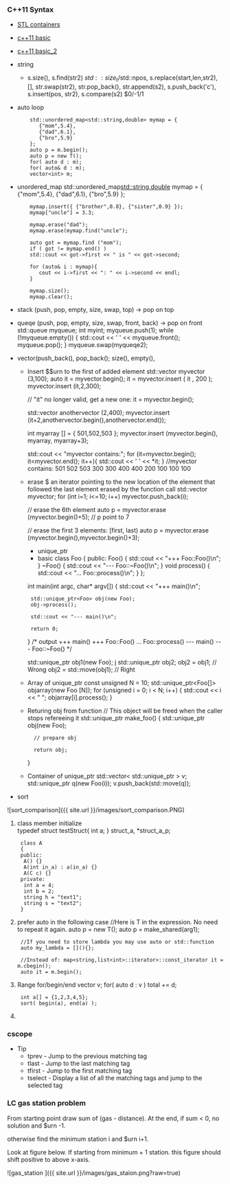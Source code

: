 ### C++11 Syntax

* [STL containers](http://www.cs.northwestern.edu/~riesbeck/programming/c++/stl-summary.html)
* [c++11 basic](http://blog.kavinyao.com/2014/02/cpp11-features)
* [c++11 basic_2](http://www.codeproject.com/Articles/570638/Ten-Cplusplus11-Features-Every-Cplusplus-Developer)

* string
   * s.size(), s.find(str2) $std::size_t/$std::npos, s.replace(start,len,str2), [], str.swap(str2), str.pop_back(), str.append(s2), s.push_back('c'), s.insert(pos, str2), s.compare(s2) $0/-1/1

* auto loop

          std::unordered_map<std::string,double> mymap = {
             {"mom",5.4},
             {"dad",6.1},
             {"bro",5.9}
          }; 
          auto p = m.begin();
          auto p = new T();
          for( auto d : m);
          for( auto& d : m);
          vector<int> m;

* unordered_map
          std::unordered_map<std::string,double> mymap = {
             {"mom",5.4},
             {"dad",6.1},
             {"bro",5.9}
          }; 

          mymap.insert({ {"brother",0.8}, {"sister",0.9} });    
          mymap["uncle"] = 3.3;

          mymap.erase("dad"); 
          mymap.erase(mymap.find("uncle");

          auto got = mymap.find ("mom");
          if ( got != mymap.end() )
          std::cout << got->first << " is " << got->second;

          for (auto& i : mymap){
             cout << i->first << ": " << i->second << endl;
          }

          mymap.size();
          mymap.clear();

* stack (push, pop, empty, size, swap, top)    -> pop on top
* queqe (push, pop, empty, size, swap, front, back) -> pop on front
                        std::queue<int> myqueue;
                        int myint;
                        myqueue.push(1);
                        while (!myqueue.empty())
                        {
                           std::cout << ' ' << myqueue.front();
                           myqueue.pop();
                        }
                        myqueue.swap(myqueqe2);

* vector(push_back(), pop_back(); size(), empty(), 
   - Insert $$urn to the first of added element
        std::vector<int> myvector (3,100);
        auto it = myvector.begin();
        it = myvector.insert ( it , 200 );
        myvector.insert (it,2,300);

        // "it" no longer valid, get a new one:
        it = myvector.begin();

        std::vector<int> anothervector (2,400);
        myvector.insert (it+2,anothervector.begin(),anothervector.end());

        int myarray [] = { 501,502,503 };
        myvector.insert (myvector.begin(), myarray, myarray+3);

        std::cout << "myvector contains:";
        for (it=myvector.begin(); it<myvector.end(); it++){
           std::cout << ' ' << *it;
        }
        //myvector contains: 501 502 503 300 300 400 400 200 100 100 100

    - erase $ an iterator pointing to the new location of the element that followed the last element erased by the function call
        std::vector<int> myvector;
        for (int i=1; i<=10; i++) myvector.push_back(i);

        // erase the 6th element
        auto p = myvector.erase (myvector.begin()+5);
        // p point to 7 

        // erase the first 3 elements:  [first, last)
        auto p = myvector.erase (myvector.begin(),myvector.begin()+3);


        * unique_ptr
        - basic
        class Foo
        {
        public:
           Foo() { std::cout << "+++ Foo::Foo()\n"; }
           ~Foo() { std::cout << "--- Foo::~Foo()\n"; }
           void process() { std::cout << "... Foo::process()\n"; }
        };

        int main(int argc, char* argv[])
        {
           std::cout << "+++ main()\n";

           std::unique_ptr<Foo> obj(new Foo);
           obj->process();

           std::cout << "--- main()\n";

           return 0;
        }
        /* output
        +++ main()
        +++ Foo::Foo()
        ... Foo::process()
        --- main()
        --- Foo::~Foo()
        */

        std::unique_ptr<Foo> obj1(new Foo);   j
        std::unique_ptr<Foo> obj2;
        obj2 = obj1;             // Wrong
        obj2 = std::move(obj1);  // Right

   - Array of unique_ptr
        const unsigned N = 10;
        std::unique_ptr<Foo[]> objarray(new Foo [N]);
        for (unsigned i = 0; i < N; i++)
        {
           std::cout << i << " ";
           objarray[i].process();
        }

   - Returing obj from function
        // This object will be freed when the caller stops refereeing it
        std::unique_ptr<Foo> make_foo()
        {
           std::unique_ptr<Foo> obj(new Foo);

           // prepare obj

           return obj;
        }

   - Container of unique_ptr
        std::vector< std::unique_ptr<Foo> > v;
        std::unique_ptr<Foo> q(new Foo(i));
        v.push_back(std::move(q));

* sort    

 ![sort_comparison]({{ site.url }}/images/sort_comparison.PNG)

   
1. class member initialize  
        typedef struct testStruct{
         int a;
        } struct_a, *struct_a_p;

        class A
        {
        public:
         A() {}
         A(int in_a) : a(in_a) {}
         A(C c) {}
        private:
         int a = 4;
         int b = 2;
         string h = "text1";
         string s = "text2";
        }

2. prefer auto in the following case
        //Here is T in the expression. No need to repeat it again.
        auto p = new T();
        auto p = make_shared<T>(arg1);

        //If you need to store lambda you may use auto or std::function
        auto my_lambda = [](){};

        //Instead of: map<string,list<int>::iterator>::const_iterator it = m.cbegin(); 
        auto it = m.begin();

3. Range for/begin/end
        vector<int> v;
        for( auto d : v )
           total += d;

        int a[] = {1,2,3,4,5};
        sort( begin(a), end(a) );
4. 



### cscope
   * Tip
      * tprev - Jump to the previous matching tag 
      * tlast - Jump to the last matching tag 
      * tfirst - Jump to the first matching tag 
      * tselect - Display a list of all the matching tags and jump to the selected tag 


### LC gas station problem
From starting point draw sum of (gas - distance).
At the end, if sum < 0, no solution and $urn -1.  

otherwise find the minimum station i and $urn i+1.  

Look at figure below. If starting from minimum + 1 station. this figure should shift positive to above x-axis.

![gas_station ]({{ site.url }}/images/gas_staion.png?raw=true)

